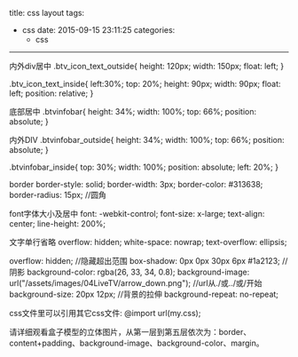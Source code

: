 title: css layout
tags:
  - css
date: 2015-09-15 23:11:25
categories:
    - css
---


内外div居中
.btv_icon_text_outside{
	height: 120px;
	width: 150px;
	float: left;
}

.btv_icon_text_inside{
	left:30%;
	top: 20%;
	height: 90px;
	width: 90px;
	float: left;
	position: relative;
}

底部居中
.btvinfobar{
	height: 34%;
    width: 100%;
    top: 66%;
    position: absolute;
}

内外DIV
.btvinfobar_outside{
	height: 34%;
    width: 100%;
    top: 66%;
    position: absolute;
}

.btvinfobar_inside{
    top: 30%;
    width: 100%;
    position: absolute;
    left: 20%;
}

border
border-style: solid;
border-width: 3px;
border-color: #313638;
border-radius: 15px; //圆角

font字体大小及居中
font: -webkit-control;
font-size: x-large;
text-align: center;
line-height: 200%;

文字单行省略
overflow: hidden;
white-space: nowrap;
text-overflow: ellipsis;

overflow: hidden; //隐藏超出范围
box-shadow: 0px 0px 30px 6px #1a2123; //阴影
background-color: rgba(26, 33, 34, 0.8);
background-image: url("/assets/images/04LiveTV/arrow_down.png"); //url从./或../或/开始
background-size: 20px 12px; //背景的拉伸
background-repeat: no-repeat;


css文件里可以引用其它css文件:
@import url(my.css);

请详细观看盒子模型的立体图片，从第一层到第五层依次为：border、content+padding、background-image、background-color、margin。
